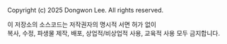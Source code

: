 Copyright (c) 2025 Dongwon Lee. All rights reserved.

이 저장소의 소스코드는 저작권자의 명시적 서면 허가 없이  
복사, 수정, 파생물 제작, 배포, 상업적/비상업적 사용, 교육적 사용 모두 금지합니다.

